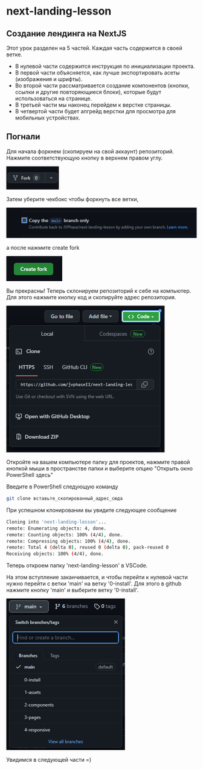 # next-landing-lesson

## Создание лендинга на NextJS

Этот урок разделен на 5 частей. Каждая часть содержится в своей ветке.

- В нулевой части содержится инструкция по инициализации проекта.
- В первой части объясняется, как лучше экспортировать асеты (изображения и шрифты).
- Во второй части рассматривается создание компонентов (кнопки, ссылки и другие повторяющиеся блоки), которые будут использоваться на странице.
- В третьей части мы наконец перейдем к верстке страницы.
- В четвертой части будет апгрейд верстки для просмотра для мобильных устройствах.

## Погнали

Для начала форкнем (скопируем на свой аккаунт) репозиторий. Нажмите соответствующую кнопку в верхнем правом углу.

![кнопка форка](https://github.com/JVPhase/next-landing-lesson/raw/main/readme-images/fork.png)

Затем уберите чекбокс чтобы форкнуть все ветки,

![Уберите чекбокс со значения](https://github.com/JVPhase/next-landing-lesson/raw/main/readme-images/uncheck.png)

а после нажмите create fork

![создать форк](https://github.com/JVPhase/next-landing-lesson/raw/main/readme-images/create-fork.png)

Вы прекрасны! Теперь склонируем репозиторий к себе на компьютер. Для этого нажмите кнопку код и скопируйте адрес репозитория.

![скопируйте адрес репозитория](https://github.com/JVPhase/next-landing-lesson/raw/main/readme-images/copy-url.png)

Откройте на вашем компьютере папку для проектов, нажмите правой кнопкой мыши в пространстве папки и выберите опцию "Открыть окно PowerShell здесь"

Введите в PowerShell следующую команду

```bash
git clone вставьте_скопированный_адрес_сюда
```

При успешном клонировании вы увидите следующее сообщение

```bash
Cloning into 'next-landing-lesson'...
remote: Enumerating objects: 4, done.
remote: Counting objects: 100% (4/4), done.
remote: Compressing objects: 100% (4/4), done.
remote: Total 4 (delta 0), reused 0 (delta 0), pack-reused 0
Receiving objects: 100% (4/4), done.
```

Теперь откроем папку 'next-landing-lesson' в VSCode.

На этом вступление заканчивается, и чтобы перейти к нулевой части нужно перейти с ветки 'main' на ветку '0-install'. Для этого в github нажмите кнопку 'main' и выберите ветку '0-install'.

![Смените ветку](https://github.com/JVPhase/next-landing-lesson/raw/main/readme-images/checkout.png)

Увидимся в следующей части =)
